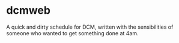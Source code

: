 # dcmweb

A quick and dirty schedule for DCM, written with the sensibilities of someone who wanted to get something done at 4am.
